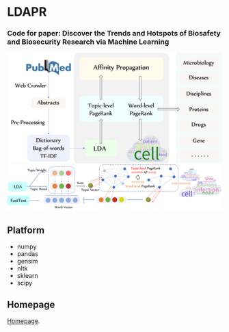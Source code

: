 # LDAPR
### Code for paper: Discover the Trends and Hotspots of Biosafety and Biosecurity Research via Machine Learning

![](/image/Framework.png)
![](/image/LDAPR.png)

## Platform
- numpy
- pandas
- gensim
- nltk
- sklearn
- scipy

## Homepage
[Homepage](https://www.keaml.cn/Biosafety/).

